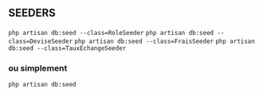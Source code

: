 ## SEEDERS
`php artisan db:seed --class=RoleSeeder`
`php artisan db:seed --class=DeviseSeeder`
`php artisan db:seed --class=FraisSeeder`
`php artisan db:seed --class=TauxEchangeSeeder`
### ou simplement
`php artisan db:seed`
